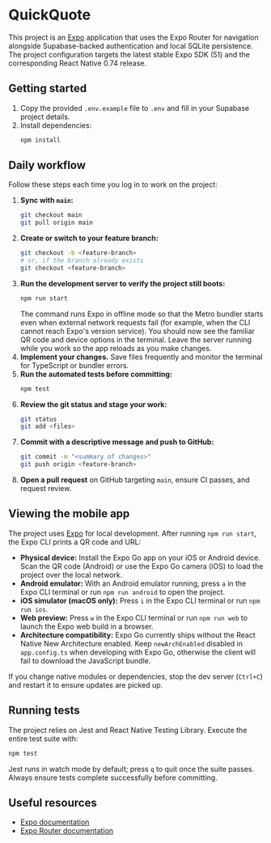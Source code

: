 # QuickQuote

This project is an [Expo](https://expo.dev/) application that uses the Expo Router for navigation
alongside Supabase-backed authentication and local SQLite persistence. The project configuration targets
the latest stable Expo SDK (51) and the corresponding React Native 0.74 release.

## Getting started

1. Copy the provided `.env.example` file to `.env` and fill in your Supabase project details.
2. Install dependencies:
   ```bash
   npm install
   ```

## Daily workflow

Follow these steps each time you log in to work on the project:

1. **Sync with `main`:**
   ```bash
   git checkout main
   git pull origin main
   ```
2. **Create or switch to your feature branch:**
   ```bash
   git checkout -b <feature-branch>
   # or, if the branch already exists
   git checkout <feature-branch>
   ```
3. **Run the development server to verify the project still boots:**
   ```bash
   npm run start
   ```
   The command runs Expo in offline mode so that the Metro bundler starts even when external network requests fail (for example, when the CLI cannot reach Expo's version service). You should now see the familiar QR code and device options in the terminal. Leave the server running while you work so the app reloads as you make changes.
4. **Implement your changes.** Save files frequently and monitor the terminal for TypeScript or bundler errors.
5. **Run the automated tests before committing:**
   ```bash
   npm test
   ```
6. **Review the git status and stage your work:**
   ```bash
   git status
   git add <files>
   ```
7. **Commit with a descriptive message and push to GitHub:**
   ```bash
   git commit -m "<summary of changes>"
   git push origin <feature-branch>
   ```
8. **Open a pull request** on GitHub targeting `main`, ensure CI passes, and request review.

## Viewing the mobile app

The project uses [Expo](https://expo.dev/) for local development. After running `npm run start`, the Expo CLI prints a QR code and URL:

- **Physical device:** Install the Expo Go app on your iOS or Android device. Scan the QR code (Android) or use the Expo Go camera (iOS) to load the project over the local network.
- **Android emulator:** With an Android emulator running, press `a` in the Expo CLI terminal or run `npm run android` to open the project.
- **iOS simulator (macOS only):** Press `i` in the Expo CLI terminal or run `npm run ios`.
- **Web preview:** Press `w` in the Expo CLI terminal or run `npm run web` to launch the Expo web build in a browser.
- **Architecture compatibility:** Expo Go currently ships without the React Native New Architecture enabled. Keep `newArchEnabled` disabled in `app.config.ts` when developing with Expo Go, otherwise the client will fail to download the JavaScript bundle.

If you change native modules or dependencies, stop the dev server (`Ctrl+C`) and restart it to ensure updates are picked up.

## Running tests

The project relies on Jest and React Native Testing Library. Execute the entire test suite with:

```bash
npm test
```

Jest runs in watch mode by default; press `q` to quit once the suite passes. Always ensure tests complete successfully before committing.

## Useful resources

- [Expo documentation](https://docs.expo.dev/)
- [Expo Router documentation](https://docs.expo.dev/routing/introduction/)

